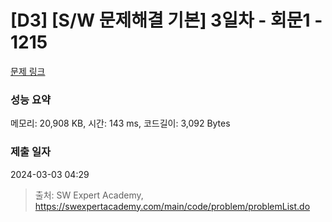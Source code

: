 # [D3] [S/W 문제해결 기본] 3일차 - 회문1 - 1215 

[문제 링크](https://swexpertacademy.com/main/code/problem/problemDetail.do?contestProbId=AV14QpAaAAwCFAYi) 

### 성능 요약

메모리: 20,908 KB, 시간: 143 ms, 코드길이: 3,092 Bytes

### 제출 일자

2024-03-03 04:29



> 출처: SW Expert Academy, https://swexpertacademy.com/main/code/problem/problemList.do